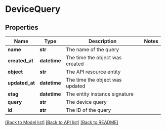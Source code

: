 # DeviceQuery

## Properties
Name | Type | Description | Notes
------------ | ------------- | ------------- | -------------
**name** | **str** | The name of the query | 
**created_at** | **datetime** | The time the object was created | 
**object** | **str** | The API resource entity | 
**updated_at** | **datetime** | The time the object was updated | 
**etag** | **datetime** | The entity instance signature | 
**query** | **str** | The device query | 
**id** | **str** | The ID of the query | 

[[Back to Model list]](../README.md#documentation-for-models) [[Back to API list]](../README.md#documentation-for-api-endpoints) [[Back to README]](../README.md)


